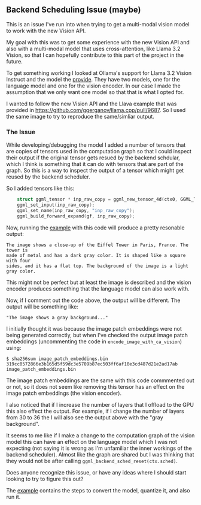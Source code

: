 ## Backend Scheduling Issue (maybe)
This is an issue I've run into when trying to get a multi-modal vision model
to work with the new Vision API.

My goal with this was to get some experience with the new Vision API and also
with a multi-modal model that uses cross-attention, like Llama 3.2 Vision, so
that I can hopefully contribute to this part of the project in the future.

To get something working I looked at Ollama's support for Llama 3.2 Vision
Instruct and the model the [provide](https://ollama.com/x/llama3.2-vision).
They have two models, one for the language model and one for the vision encoder.
In our case I made the assumption that we only want one model so that that is
what I opted for.

I wanted to follow the new Vision API and the Llava example that was provided
in https://github.com/ggerganov/llama.cpp/pull/9687. So I used the same image to
try to reproduce the same/simliar output.

### The Issue
While developing/debugging the model I added a number of tensors that are copies
of tensors used in the computation graph so that I could inspect their output
if the original tensor gets resued by the backend schdular, which I think is
something that it can do with tensors that are part of the graph. So this is a
way to inspect the output of a tensor which might get reused by the backend
scheduler.

So I added tensors like this:
```c++
    struct ggml_tensor * inp_raw_copy = ggml_new_tensor_4d(ctx0, GGML_TYPE_F32, image_size_width, image_size_height, n_channels, n_tiles);
    ggml_set_input(inp_raw_copy);
    ggml_set_name(inp_raw_copy, "inp_raw_copy");
    ggml_build_forward_expand(gf, inp_raw_copy);
```
Now, running the [example] with this code will produce a pretty resonable
output:
```console
The image shows a close-up of the Eiffel Tower in Paris, France. The tower is
made of metal and has a dark gray color. It is shaped like a square with four
sides, and it has a flat top. The background of the image is a light gray color.
```
This might not be perfect but at least the image is described and the vision
encoder produces something that the language model can also work with.

Now, if I comment out the code above, the output will be different. The output
will be something like:
```console
"The image shows a gray background..."
```

I initially thought it was because the image patch embeddings were not
being generated correctly, but when I've checked the output image patch
embeddings (uncommenting the code in `encode_image_with_ca_vision`) using:
```console
$ sha256sum image_patch_embeddings.bin
319cc0572866e3b165d5f59dc3e5709b87ec503ff6af10e3cd487d21e2ad17ab  image_patch_embeddings.bin
```
The image patch embeddings are the same with this code commmented out or not,
so it does not seem like removing this tensor has an effect on the image patch
embeddings (the vision encoder).

I also noticed that if I increase the number of layers that I offload to the GPU
this also effect the output. For example, if I change the number of layers from
30 to 36 the I will also see the output above with the "gray background".

It seems to me like if I make a change to the computation graph of the vision
model this can have an effect on the language model which I was not expecting
(not saying it is wrong as I'm unfamiliar the inner workings of the backend
scheduler). Almost like the graph are shared but I was thinking that they would
not be after calling `ggml_backend_sched_reset(ctx.sched)`.

Does anyone recognize this issue, or have any ideas where I should start looking
to try to figure this out?

The [example] contains the steps to convert the model, quantize it, and also run
it.

[example]: https://github.com/danbev/llama.cpp/tree/vision-api-mllama-example/examples/simple-vision-mllama#simple-vision-mllama-example
